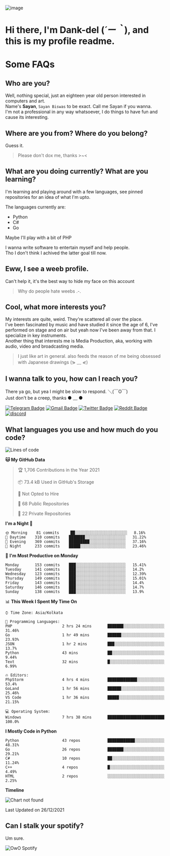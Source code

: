 ![image](https://user-images.githubusercontent.com/63096193/125182844-29f20800-e22f-11eb-8dc9-b0f2d29647bb.png)

# **Hi there, I'm Dank-del (*´ー｀*), and this is my profile readme.**
<!--  [![Profile views](https://gpvc.arturio.dev/dank-del)](https://github.com/dank-del) -->
# Some FAQs

## **Who are you?**

Well, nothing special, just an eighteen year old person interested in computers and art. \
Name's **Sayan**, `Sayan Biswas` to be exact. Call me Sayan if you wanna. \
I'm not a professional in any way whatsoever, I do things to have fun and cause its interesting.

## **Where are you from? Where do you belong?**

Guess it.
> Please don't dox me, thanks >~<

## **What are you doing currently? What are you learning?**

I'm learning and playing around with a few languages, see pinned repositories for an idea of what I'm upto.

The languages currently are:

- Python
- C#
- Go

Maybe I'll play with a bit of PHP

I wanna write software to entertain myself and help people. \
Tho I don't think I achived the latter goal till now.

## **Eww, I see a weeb profile.**

Can't help it, it's the best way to hide my face on this account
> Why do people hate weebs .-.

## **Cool, what more interests you?**

My interests are quite, weird. They're scattered all over the place. \
I've been fascinated by music and have studied it since the age of 6, I've performed on stage and on air but yeah now I've been away from that. I specialize in key instruments. \
Another thing that interests me is Media Production, aka, working with audio, video and broadcasting media.

> I just like art in general. also feeds the reason of me being obsessed with Japanese drawings (⋟ ﹏ ⋞)

## **I wanna talk to you, how can I reach you?**

There ya go, but yea I might be slow to respond. ＼(￣O￣) \
Just don't be a creep, thanks ● ﹏ ●

[![Telegram Badge](https://img.shields.io/badge/-dank_as_fuck-1ca0f1?style=flat-square&logo=telegram&logoColor=white&link=https://t.me/dank_as_fuck)](https://t.me/dank_as_fuck)
[![Gmail Badge](https://img.shields.io/badge/-chizuru@kanojo.tk-c14438?style=flat-square&logo=Gmail&logoColor=white&link=mailto:chizuru@kanojo.tk)](mailto:chizuru@kanojo.tk)
[![Twitter Badge](https://img.shields.io/twitter/follow/TheDankDel?style=social)](https://twitter.com/TheDankDel)
[![Reddit Badge](https://img.shields.io/reddit/user-karma/combined/dank_as_fuck_?style=social)](https://www.reddit.com/user/dank_as_fuck_/)
[![discord](https://discord-md-badge.vercel.app/api/shield/506536929152466945?style=social)](https://discordapp.com/users/506536929152466945)

## **What languages you use and how much do you code?**

<!--START_SECTION:waka-->
![Lines of code](https://img.shields.io/badge/From%20Hello%20World%20I%27ve%20Written-867%20Thousand%20lines%20of%20code-blue)

**🐱 My GitHub Data** 

> 🏆 1,706 Contributions in the Year 2021
 > 
> 📦 73.4 kB Used in GitHub's Storage 
 > 
> 🚫 Not Opted to Hire
 > 
> 📜 68 Public Repositories 
 > 
> 🔑 22 Private Repositories  
 > 
**I'm a Night 🦉** 

```text
🌞 Morning    81 commits     ██░░░░░░░░░░░░░░░░░░░░░░░   8.16% 
🌆 Daytime    310 commits    ███████░░░░░░░░░░░░░░░░░░   31.22% 
🌃 Evening    369 commits    █████████░░░░░░░░░░░░░░░░   37.16% 
🌙 Night      233 commits    █████░░░░░░░░░░░░░░░░░░░░   23.46%

```
📅 **I'm Most Productive on Monday** 

```text
Monday       153 commits    ███░░░░░░░░░░░░░░░░░░░░░░   15.41% 
Tuesday      141 commits    ███░░░░░░░░░░░░░░░░░░░░░░   14.2% 
Wednesday    123 commits    ███░░░░░░░░░░░░░░░░░░░░░░   12.39% 
Thursday     149 commits    ███░░░░░░░░░░░░░░░░░░░░░░   15.01% 
Friday       143 commits    ███░░░░░░░░░░░░░░░░░░░░░░   14.4% 
Saturday     146 commits    ███░░░░░░░░░░░░░░░░░░░░░░   14.7% 
Sunday       138 commits    ███░░░░░░░░░░░░░░░░░░░░░░   13.9%

```


📊 **This Week I Spent My Time On** 

```text
⌚︎ Time Zone: Asia/Kolkata

💬 Programming Languages: 
PHP                      2 hrs 24 mins       ███████░░░░░░░░░░░░░░░░░░   31.46% 
Go                       1 hr 49 mins        ██████░░░░░░░░░░░░░░░░░░░   23.93% 
JSON                     1 hr 2 mins         ███░░░░░░░░░░░░░░░░░░░░░░   13.7% 
Python                   43 mins             ██░░░░░░░░░░░░░░░░░░░░░░░   9.44% 
Text                     32 mins             █░░░░░░░░░░░░░░░░░░░░░░░░   6.99%

🔥 Editors: 
PhpStorm                 4 hrs 4 mins        █████████████░░░░░░░░░░░░   53.4% 
GoLand                   1 hr 56 mins        ██████░░░░░░░░░░░░░░░░░░░   25.46% 
VS Code                  1 hr 36 mins        █████░░░░░░░░░░░░░░░░░░░░   21.15%

💻 Operating System: 
Windows                  7 hrs 38 mins       █████████████████████████   100.0%

```

**I Mostly Code in Python** 

```text
Python                   43 repos            ████████████░░░░░░░░░░░░░   48.31% 
Go                       26 repos            ███████░░░░░░░░░░░░░░░░░░   29.21% 
C#                       10 repos            ██░░░░░░░░░░░░░░░░░░░░░░░   11.24% 
C++                      4 repos             █░░░░░░░░░░░░░░░░░░░░░░░░   4.49% 
HTML                     2 repos             ░░░░░░░░░░░░░░░░░░░░░░░░░   2.25%

```


**Timeline**

![Chart not found](https://raw.githubusercontent.com/Dank-del/Dank-del/main/charts/bar_graph.png) 


 Last Updated on 26/12/2021
<!--END_SECTION:waka-->

## **Can I stalk your spotify?**

Um sure.

![OwO Spotify](https://spotify-recently-played-readme.vercel.app/api?user=31fdrsslnr7nvq4ytqwtw7c4rxfm&count=5)
